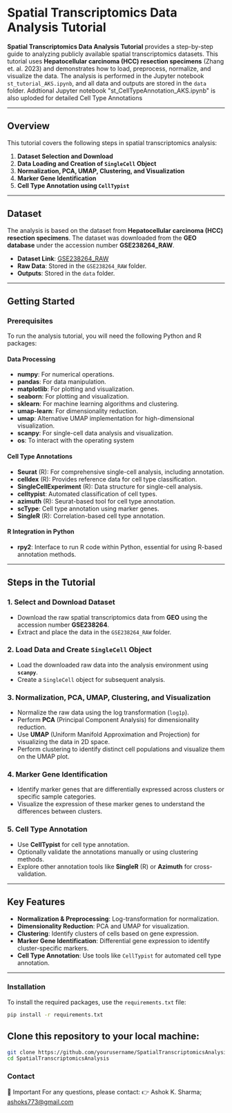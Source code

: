 # Spatial Transcriptomics Data Analysis Tutorial

**Spatial Transcriptomics Data Analysis Tutorial** provides a step-by-step guide to analyzing publicly available spatial transcriptomics datasets. This tutorial uses **Hepatocellular carcinoma (HCC) resection specimens** (Zhang et. al. 2023) and demonstrates how to load, preprocess, normalize, and visualize the data. The analysis is performed in the Jupyter notebook `st_tutorial_AKS.ipynb`, and all data and outputs are stored in the `data` folder. Addtional Jupyter notebook "st_CellTypeAnnotation_AKS.ipynb" is also uploded for detailed Cell Type Annotations

---
## Overview
This tutorial covers the following steps in spatial transcriptomics analysis:
1. **Dataset Selection and Download**
2. **Data Loading and Creation of `SingleCell` Object**
3. **Normalization, PCA, UMAP, Clustering, and Visualization**
4. **Marker Gene Identification**
5. **Cell Type Annotation using `CellTypist`**  
---

## Dataset
The analysis is based on the dataset from **Hepatocellular carcinoma (HCC) resection specimens**. The dataset was downloaded from the **GEO database** under the accession number **GSE238264_RAW**.
- **Dataset Link**: [GSE238264_RAW](https://www.ncbi.nlm.nih.gov/geo/query/acc.cgi?acc=GSE238264)
- **Raw Data**: Stored in the `GSE238264_RAW` folder.
- **Outputs**: Stored in the `data` folder.
---

## Getting Started
### Prerequisites
To run the analysis tutorial, you will need the following Python and R packages:
#### Data Processing
- **numpy**: For numerical operations.
- **pandas**: For data manipulation.
- **matplotlib**: For plotting and visualization.
- **seaborn**: For plotting and visualization.
- **sklearn**: For machine learning algorithms and clustering.
- **umap-learn**: For dimensionality reduction.
- **umap**: Alternative UMAP implementation for high-dimensional visualization.
- **scanpy**: For single-cell data analysis and visualization.
- **os**: To interact with the operating system

#### Cell Type Annotations
- **Seurat** (R): For comprehensive single-cell analysis, including annotation.
- **celldex** (R): Provides reference data for cell type classification.
- **SingleCellExperiment** (R): Data structure for single-cell analysis.
- **celltypist**: Automated classification of cell types.
- **azimuth** (R): Seurat-based tool for cell type annotation.
- **scType**: Cell type annotation using marker genes.
- **SingleR** (R): Correlation-based cell type annotation.

#### R Integration in Python
- **rpy2**: Interface to run R code within Python, essential for using R-based annotation methods.
---
  
## Steps in the Tutorial

### 1. Select and Download Dataset
- Download the raw spatial transcriptomics data from **GEO** using the accession number **GSE238264**.
- Extract and place the data in the `GSE238264_RAW` folder.

### 2. Load Data and Create `SingleCell` Object
- Load the downloaded raw data into the analysis environment using **`scanpy`**.
- Create a `SingleCell` object for subsequent analysis.

### 3. Normalization, PCA, UMAP, Clustering, and Visualization
- Normalize the raw data using the log transformation (`log1p`).
- Perform **PCA** (Principal Component Analysis) for dimensionality reduction.
- Use **UMAP** (Uniform Manifold Approximation and Projection) for visualizing the data in 2D space.
- Perform clustering to identify distinct cell populations and visualize them on the UMAP plot.

### 4. Marker Gene Identification
- Identify marker genes that are differentially expressed across clusters or specific sample categories.
- Visualize the expression of these marker genes to understand the differences between clusters.

### 5. Cell Type Annotation
- Use **CellTypist** for cell type annotation.
- Optionally validate the annotations manually or using clustering methods.
- Explore other annotation tools like **SingleR** (R) or **Azimuth** for cross-validation.
---

## Key Features
- **Normalization & Preprocessing**: Log-transformation for normalization.
- **Dimensionality Reduction**: PCA and UMAP for visualization.
- **Clustering**: Identify clusters of cells based on gene expression.
- **Marker Gene Identification**: Differential gene expression to identify cluster-specific markers.
- **Cell Type Annotation**: Use tools like `CellTypist` for automated cell type annotation.
---

### Installation
To install the required packages, use the `requirements.txt` file:
```bash
pip install -r requirements.txt
```

## Clone this repository to your local machine:
```bash
git clone https://github.com/yourusername/SpatialTranscriptomicsAnalysis.git
cd SpatialTranscriptomicsAnalysis
```

### Contact
🤚 Important
For any questions, please contact: 👉 Ashok K. Sharma; ashoks773@gmail.com
